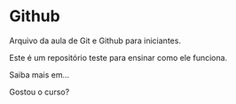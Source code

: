 # Github

Arquivo da aula de Git e Github para iniciantes.

Este é um repositório teste para ensinar como ele funciona.

Saiba mais em...

Gostou o curso?
